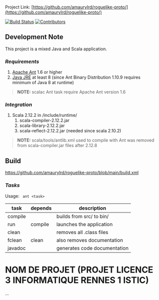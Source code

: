 Project Link: [https://github.com/amaurylrd/roguelike-proto/](https://github.com/amaurylrd/roguelike-proto/)

[![Build Status](https://travis-ci.org/amaurylrd/roguelike-proto.png?branch=master)](https://travis-ci.org/amaurylrd/roguelike-proto "Continuous Integration")
[![Contributors][contributors-shield]][contributors-url]

[contributors-shield]: https://img.shields.io/github/contributors/amaurylrd/roguelike-proto.svg?style=flat-square
[contributors-url]: https://github.com/amaurylrd/roguelike-proto/graphs/contributors

## Development Note

This project is a mixed Java and Scala application.

### *Requirements*

1. [Apache Ant](https://ant.apache.org/bindownload.cgi) 1.6 or higher
1. [Java JRE](https://www.java.com/en/download/) at least 8 (since Ant Binary Distribution 1.10.9 requires minimum of Java 8 at runtime)

>**NOTE:** scalac Ant task require Apache Ant version 1.6

### *Integration*

1. Scala 2.12.2 in /include/runtime/
   1. scala-compiler-2.12.2.jar
   1. scala-library-2.12.2.jar
   1. scala-reflect-2.12.2.jar (needed since scala 2.10.2)

>**NOTE:** scala/tools/antlib.xml used to compile with Ant was removed from scala-compiler.jar files after 2.12.8 

## Build

https://github.com/amaurylrd/roguelike-proto/blob/main/build.xml

### *Tasks*

Usage: ``` ant <task>```

| task      | depends   | description                  |
|---------  |---------  | ---------------------------  |
| compile   |           | builds from src/ to bin/     |
| run       | compile   | launches the application     |
| clean     |           | removes all .class files     |
| fclean    | clean     | also removes documentation   |
| javadoc   |           | generates code documentation |

# NOM DE PROJET (PROJET LICENCE 3 INFORMATIQUE RENNES 1 ISTIC)

...
